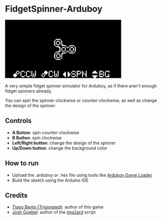 # FidgetSpinner-Arduboy

![Screenshot](screenshot.png)

A very simple fidget spinner simulator for Arduboy, as if there aren't enough fidget spinners already.

You can spin the spinner clockwise or counter-clockwise, as well as change the design of the spinner.

## Controls
* **A Button**: spin counter-clockwise
* **B Button**: spin clockwise
* **Left/Right button**: change the design of the spinner
* **Up/Down button**: change the background color

## How to run
* Upload the .arduboy or .hex file using tools like [Arduboy Game Loader](http://team-arg.org/agl-tool.html)
* Build the sketch using the Arduino IDE

## Credits
* [Tiago Bento (Trigonated)](https://github.com/trigonated): author of this game
* [Josh Goebel](https://github.com/yyyc514): author of the [img2ard](https://github.com/yyyc514/img2ard) script
